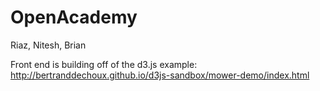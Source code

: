 # OpenAcademy

Riaz, Nitesh, Brian

Front end is building off of the d3.js example:
http://bertranddechoux.github.io/d3js-sandbox/mower-demo/index.html

